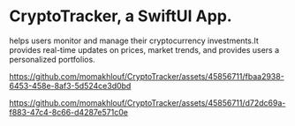 # CryptoTracker, a SwiftUI App.
helps users monitor and manage their cryptocurrency investments.It provides real-time updates on prices, market trends, and provides users a personalized portfolios.



https://github.com/momakhlouf/CryptoTracker/assets/45856711/fbaa2938-6453-458e-8af3-5d524ce3d0bd



https://github.com/momakhlouf/CryptoTracker/assets/45856711/d72dc69a-f883-47c4-8c66-d4287e571c0e

